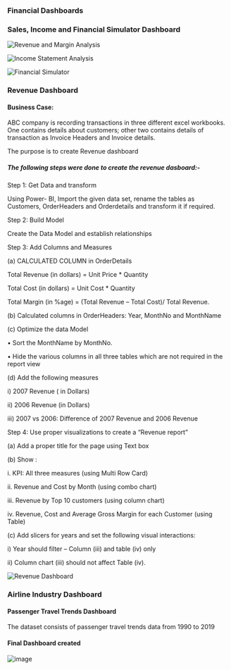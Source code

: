 ### Financial Dashboards


 ### Sales, Income and Financial Simulator Dashboard

 
 ![Revenue and Margin Analysis](https://user-images.githubusercontent.com/80466173/111428223-3a7cf080-871d-11eb-92cb-a2985bda2a6c.gif)

![Income Statement Analysis](https://user-images.githubusercontent.com/80466173/111428345-613b2700-871d-11eb-983f-ea84cb109a00.gif)

![Financial Simulator](https://user-images.githubusercontent.com/80466173/111428408-7748e780-871d-11eb-9a32-9fb8eb3903de.gif)



 ### Revenue Dashboard
#### Business Case:

ABC company is recording transactions in three different excel workbooks. One contains details about customers; other two contains details of transaction as Invoice Headers and Invoice details.

The purpose is to create Revenue dashboard

##### The following steps were done to create the revenue dasboard:-

Step 1: Get Data and transform

Using Power- BI, Import the given data set, rename the tables as Customers, OrderHeaders and Orderdetails and transform it if required.


Step 2: Build Model

Create the Data Model and establish relationships


Step 3: Add Columns and Measures

(a)	CALCULATED COLUMN in OrderDetails

Total Revenue (in dollars) = Unit Price * Quantity

Total Cost (in dollars) = Unit Cost * Quantity

Total Margin (in %age) = (Total Revenue – Total Cost)/ Total Revenue.

(b)	Calculated columns in OrderHeaders: Year, MonthNo and MonthName

(c)	Optimize the data Model

•	Sort the MonthName by MonthNo. 

•	Hide the various columns in all three tables which are not required in the report view

(d)	Add the following measures

i)	2007 Revenue ( in Dollars) 

ii)	2006 Revenue (in Dollars)

iii)	2007 vs 2006: Difference of 2007 Revenue and 2006 Revenue

Step 4: Use proper visualizations to create a “Revenue report” 

(a)	Add a proper title for the page using Text box

(b)	Show :

i.	KPI: All three measures (using Multi Row Card)

ii.	Revenue and Cost by Month (using combo chart)

iii.	Revenue by Top 10 customers (using column chart)

iv.	Revenue, Cost and Average Gross Margin for each Customer (using Table)

(c)	Add slicers for years  and set the following visual interactions:

i)	Year should filter – Column (iii) and table (iv) only

ii)	Column chart (iii) should not affect Table (iv).

![Revenue Dashboard](https://user-images.githubusercontent.com/80466173/111251020-6ec8b200-8634-11eb-950f-906369e1136a.png)

### Airline Industry Dashboard

#### Passenger Travel Trends Dashboard

The dataset consists of passenger travel trends data from 1990 to 2019

#### Final Dashboard created
![image](https://user-images.githubusercontent.com/80466173/111582302-a3796c80-87e0-11eb-936d-319937fd6763.png)


